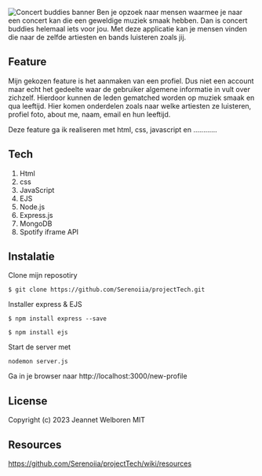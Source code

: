 ![Concert buddies banner](https://github.com/Serenoiia/projectTech/assets/118215949/7283b33c-1095-466e-b48e-8b236449e8c8)
Ben je opzoek naar mensen waarmee je naar een concert kan die een geweldige muziek smaak hebben. Dan is concert buddies helemaal iets voor jou. Met deze applicatie kan je mensen vinden die naar de zelfde artiesten en bands luisteren zoals jij. 

## Feature
Mijn gekozen feature is het aanmaken van een profiel. Dus niet een account maar echt het gedeelte waar de gebruiker algemene informatie in vult over zichzelf. Hierdoor kunnen de leden gematched worden op muziek smaak en qua leeftijd. Hier komen onderdelen zoals naar welke artiesten ze luisteren, profiel foto, about me, naam, email en hun leeftijd.

Deze feature ga ik realiseren met html, css, javascript en ............

## Tech
1. Html
2. css
3. JavaScript
4. EJS
5. Node.js
6. Express.js
7. MongoDB
8. Spotify iframe API

## Instalatie
Clone mijn reposotiry
```
$ git clone https://github.com/Serenoiia/projectTech.git
```

Installer express & EJS
```
$ npm install express --save
```
```
$ npm install ejs
```

Start de server met
```
nodemon server.js
```

Ga in je browser naar http://localhost:3000/new-profile

## License
Copyright (c) 2023 Jeannet Welboren
MIT

## Resources
https://github.com/Serenoiia/projectTech/wiki/resources
